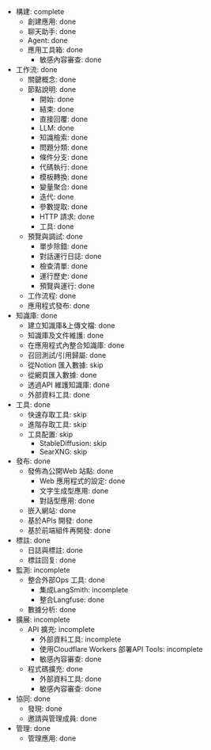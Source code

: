 - 構建: complete
  - 創建應用: done
  - 聊天助手: done
  - Agent: done
  - 應用工具箱: done
    - 敏感內容審查: done
- 工作流: done
  - 關鍵概念: done
  - 節點說明: done
    - 開始: done
    - 結束: done
    - 直接回覆: done
    - LLM: done
    - 知識檢索: done
    - 問題分類: done
    - 條件分支: done
    - 代碼執行: done
    - 模板轉換: done
    - 變量聚合: done
    - 迭代: done
    - 參數提取: done
    - HTTP 請求: done
    - 工具: done
  - 預覽與調試: done
    - 單步除錯: done
    - 對話運行日誌: done
    - 檢查清單: done
    - 運行歷史: done
    - 預覽與運行: done
  - 工作流程: done
  - 應用程式發布: done
- 知識庫: done
  - 建立知識庫&上傳文檔: done
  - 知識庫及文件維護: done
  - 在應用程式內整合知識庫: done
  - 召回測試/引用歸屬: done
  - 從Notion 匯入數據: skip
  - 從網頁匯入數據: done
  - 透過API 維護知識庫: done
  - 外部資料工具: done
- 工具: done
  - 快速存取工具: skip
  - 進階存取工具: skip
  - 工具配置: skip
    - StableDiffusion: skip
    - SearXNG: skip
- 發布: done
  - 發佈為公開Web 站點: done
    - Web 應用程式的設定: done
    - 文字生成型應用: done
    - 對話型應用: done
  - 嵌入網站: done
  - 基於APIs 開發: done
  - 基於前端組件再開發: done
- 標註: done
  - 日誌與標註: done
  - 標註回复: done
- 監測: incomplete
  - 整合外部Ops 工具: done
    - 集成LangSmith: incomplete
    - 整合Langfuse: done
  - 數據分析: done
- 擴展: incomplete
  - API 擴充: incomplete
    - 外部資料工具: incomplete
    - 使用Cloudflare Workers 部署API Tools: incomplete
    - 敏感內容審查: done
  - 程式碼擴充: done
    - 外部資料工具: done
    - 敏感內容審查: done
- 協同: done
  - 發現: done
  - 邀請與管理成員: done
- 管理: done
  - 管理應用: done
